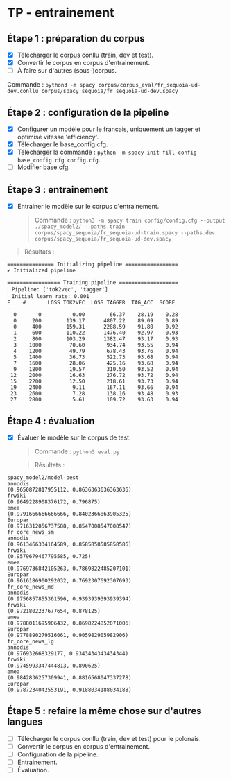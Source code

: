 # TP - entrainement

## Étape 1 : préparation du corpus

- [x] Télécharger le corpus conllu (train, dev et test).
- [x] Convertir le corpus en corpus d'entrainement.
- [ ] À faire sur d'autres (sous-)corpus.

Commande : `python3 -m spacy corpus/corpus_eval/fr_sequoia-ud-dev.conllu corpus/spacy_sequoia/fr_sequoia-ud-dev.spacy`

## Étape 2 : configuration de la pipeline

- [x] Configurer un modéle pour le français, uniquement un tagger et optimisé vitesse 'efficiency'.
- [x] Télécharger le base_config.cfg.
- [x] Télécharger la commande : `python -m spacy init fill-config base_config.cfg config.cfg`.
- [ ] Modifier base.cfg.

## Étape 3 : entrainement

- [x] Entrainer le modèle sur le corpus d'entrainement.

  > Commande : `python3 -m spacy train config/config.cfg --output ./spacy_model2/ --paths.train corpus/spacy_sequoia/fr_sequoia-ud-train.spacy --paths.dev corpus/spacy_sequoia/fr_sequoia-ud-dev.spacy`

> Résultats :

```
=============== Initializing pipeline =================
✔ Initialized pipeline

================= Training pipeline ===================
ℹ Pipeline: ['tok2vec', 'tagger']
ℹ Initial learn rate: 0.001
E    #       LOSS TOK2VEC  LOSS TAGGER  TAG_ACC  SCORE
---  ------  ------------  -----------  -------  ------
  0       0          0.00        66.37    28.19    0.28
  0     200        139.17      4807.22    89.09    0.89
  0     400        159.31      2288.59    91.80    0.92
  1     600        110.22      1476.40    92.97    0.93
  2     800        103.29      1382.47    93.17    0.93
  3    1000         70.60       934.74    93.55    0.94
  4    1200         49.79       678.43    93.76    0.94
  5    1400         36.73       522.73    93.68    0.94
  7    1600         28.06       425.16    93.68    0.94
  9    1800         19.57       310.50    93.52    0.94
 12    2000         16.63       276.72    93.72    0.94
 15    2200         12.50       218.61    93.73    0.94
 19    2400          9.11       167.11    93.66    0.94
 23    2600          7.28       138.16    93.48    0.93
 27    2800          5.61       109.72    93.63    0.94
```

## Étape 4 : évaluation

- [x] Évaluer le modèle sur le corpus de test.

  > Commande : `python3 eval.py`

  > Résultats :

```
spacy_model2/model-best
annodis
(0.9650872817955112, 0.8636363636363636)
frwiki
(0.9649228908376172, 0.796875)
emea
(0.9791666666666666, 0.8402366863905325)
Europar
(0.9716312056737588, 0.8547008547008547)
fr_core_news_sm
annodis
(0.9613466334164589, 0.8585858585858586)
frwiki
(0.9579679467795585, 0.725)
emea
(0.9769736842105263, 0.7869822485207101)
Europar
(0.9616186900292032, 0.7692307692307693)
fr_core_news_md
annodis
(0.9756857855361596, 0.9393939393939394)
frwiki
(0.9721802237677654, 0.878125)
emea
(0.9788011695906432, 0.8698224852071006)
Europar
(0.9778890279516061, 0.905982905982906)
fr_core_news_lg
annodis
(0.976932668329177, 0.9343434343434344)
frwiki
(0.9745993347444813, 0.890625)
emea
(0.9842836257309941, 0.8816568047337278)
Europar
(0.9787234042553191, 0.9188034188034188)
```

## Étape 5 : refaire la même chose sur d'autres langues

- [ ] Télécharger le corpus conllu (train, dev et test) pour le polonais.
- [ ] Convertir le corpus en corpus d'entrainement.
- [ ] Configuration de la pipeline.
- [ ] Entrainement.
- [ ] Évaluation.
